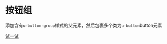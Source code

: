# 按钮组

添加含有`u-button-group`样式的父元素，然后包裹多个类为`u-button`button元素




[试一试](http://tinper.org/dist/webIDE/index.html#/demos/ui/buttongroup)